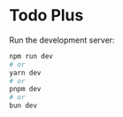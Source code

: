 # Todo Plus

Run the development server:

```bash
npm run dev
# or
yarn dev
# or
pnpm dev
# or
bun dev
```
